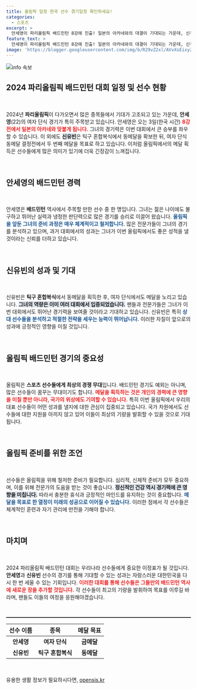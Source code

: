```yaml
---
title: 올림픽 일정 한국 선수 경기일정 확인하세요!
categories:
  - 스포츠
excerpt: >
  안세영이 파리올림픽 배드민턴 8강에 진출! 일본의 아카네와의 대결이 기대되는 가운데, 신유빈은 여자 단식 동메달을狙う! 화려한 성과가 펼쳐질 이번 경기, 놓치지 마세요!
feature_text: >
  안세영이 파리올림픽 배드민턴 8강에 진출! 일본의 아카네와의 대결이 기대되는 가운데, 신유빈은 여자 단식 동메달을狙う! 화려한 성과가 펼쳐질 이번 경기, 놓치지 마세요!
image: 'https://blogger.googleusercontent.com/img/b/R29vZ2xl/AVvXsEixyZcFfHzMRdzZMjFBmAUKJYCLCGyLL1o632UiGVXcaFdKo_bkvkuCioo0uUKlGfBVcT3P84aROyZIXSBEx3Aw5nCQ3pTgDom1WDC4m8eifvWiAmWEEVb4x6G_l8C0QH225ldMjyaFvpxGEBGNO37VmDTDMHGhJPq73UglMfDca1-0aw/s1600/blogspot.png'
---
```


<p><img src="https://blogger.googleusercontent.com/img/b/R29vZ2xl/AVvXsEixyZcFfHzMRdzZMjFBmAUKJYCLCGyLL1o632UiGVXcaFdKo_bkvkuCioo0uUKlGfBVcT3P84aROyZIXSBEx3Aw5nCQ3pTgDom1WDC4m8eifvWiAmWEEVb4x6G_l8C0QH225ldMjyaFvpxGEBGNO37VmDTDMHGhJPq73UglMfDca1-0aw/s1600/blogspot.png" alt="info 속보" /></p>

<h2 data-ke-size="size26">2024 파리올림픽 배드민턴 대회 일정 및 선수 현황</h2>

<p data-ke-size="size16">&nbsp;</p>

<p data-ke-size="size16">2024년 <b>파리올림픽</b>이 다가오면서 많은 종목들에서 기대가 고조되고 있는 가운데, <b>안세영</b>(22)의 여자 단식 경기가 특히 주목받고 있습니다. 안세영은 오는 3일(한국 시간) <b><span style="color: #ee2323;">8강전에서 일본의 아카네와 맞붙게 됩니다.</span></b> 그녀의 경기력은 이번 대회에서 큰 승부를 좌우할 수 있습니다. 이 외에도 <b><span style="background-color: #21538527;">신유빈</span></b>은 틱구 혼합복식에서 동메달을 확보한 뒤, 여자 단식 동메달 결정전에서 두 번째 메달을 목표로 하고 있습니다. 이처럼 올림픽에서의 메달 획득은 선수들에게 많은 의미가 있기에 더욱 긴장감이 느껴집니다.</p>

<p data-ke-size="size16">&nbsp;</p>

<h2>안세영의 배드민턴 경력</h2>

<p data-ke-size="size16">&nbsp;</p>

<p data-ke-size="size16">안세영은 <b>배드민턴</b> 역사에서 주목할 만한 선수 중 한 명입니다. 그녀는 젊은 나이에도 불구하고 뛰어난 실력과 냉정한 판단력으로 많은 경기를 승리로 이끌어 왔습니다. <b><span style="color: #1a5490;">올림픽을 앞둔 그녀의 준비 과정은 매우 체계적이고 철저합니다.</span></b> 많은 전문가들이 그녀의 경기를 분석하고 있으며, 과거 대회에서의 성과는 그녀가 이번 올림픽에서도 좋은 성적을 낼 것이라는 신뢰를 더하고 있습니다.</p>

<p data-ke-size="size16">&nbsp;</p>

<h2>신유빈의 성과 및 기대</h2>

<p data-ke-size="size16">&nbsp;</p>

<p data-ke-size="size16">신유빈은 <b>틱구 혼합복식</b>에서 동메달을 획득한 후, 여자 단식에서도 메달을 노리고 있습니다. <b><span style="background-color: #21538527;">그녀의 역량은 이미 여러 대회에서 입증되었습니다.</span></b> 팬들과 전문가들은 그녀가 이번 대회에서도 뛰어난 경기력을 보여줄 것이라고 기대하고 있습니다. 신유빈은 특히 <b><span style="color: #1a5490;">상대 선수들을 분석하고 적절한 전략을 세우는 능력이 뛰어납니다.</span></b> 이러한 자질이 앞으로의 성과에 긍정적인 영향을 미칠 것입니다.</p>

<p data-ke-size="size16">&nbsp;</p>

<h2>올림픽 배드민턴 경기의 중요성</h2>

<p data-ke-size="size16">&nbsp;</p>

<p data-ke-size="size16">올림픽은 <b>스포츠 선수들에게 최상의 경쟁 무대</b>입니다. 배드민턴 경기도 예외는 아니며, 많은 선수들이 꿈꾸는 무대이기도 합니다. <b><span style="color: #ee2323;">메달을 획득하는 것은 개인의 경력에 큰 영향을 미칠 뿐만 아니라, 국가의 위상에도 기여할 수 있습니다.</span></b> 특히 이번 올림픽에서 우리의 대표 선수들이 어떤 성과를 낼지에 대한 관심이 집중되고 있습니다. 국가 차원에서도 선수들에 대한 지원을 아끼지 않고 있어 이들이 최상의 기량을 발휘할 수 있을 것으로 기대됩니다.</p>

<p data-ke-size="size16">&nbsp;</p>

<h2>올림픽 준비를 위한 조언</h2>

<p data-ke-size="size16">&nbsp;</p>

<p data-ke-size="size16">선수들은 올림픽을 위해 철저한 준비가 필요합니다. 심리적, 신체적 준비가 모두 중요하며, 이를 위해 전문가의 도움을 받는 것이 좋습니다. <b><span style="background-color: #21538527;">정신적인 건강 역시 경기력에 큰 영향을 미칩니다.</span></b> 따라서 충분한 휴식과 긍정적인 마인드를 유지하는 것이 중요합니다. <b><span style="color: #1a5490;">메달을 목표로 한 열정이 미래의 성공으로 이어질 수 있습니다.</span></b> 이러한 점에서 각 선수들은 체계적인 훈련과 자기 관리에 만전을 기해야 합니다.</p>

<p data-ke-size="size16">&nbsp;</p>

<h2>마치며</h2>

<p data-ke-size="size16">&nbsp;</p>

<p data-ke-size="size16">2024 파리올림픽 배드민턴 대회는 우리나라 선수들에게 중요한 이정표가 될 것입니다. <b>안세영</b>과 <b>신유빈</b> 선수의 경기를 통해 기대할 수 있는 성과는 자랑스러운 대한민국을 다시 한 번 세울 수 있는 기회입니다. <b><span style="color: #ee2323;">이러한 대회를 통해 선수들은 그들만의 배드민턴 역사에 새로운 장을 추가할 것입니다.</span></b> 각 선수들이 최고의 기량을 발휘하여 목표를 이루길 바라며, 팬들도 이들의 여정을 응원해야겠습니다.</p>

<p data-ke-size="size16">&nbsp;</p> 

<hr style="height: 2px; background-color: #1c1b1b; border: 0;"/>

<table style="width:100%">
  <thead>
    <tr>
      <th style="text-align: center;"><b>선수 이름</b></th>
      <th style="text-align: center;"><b>종목</b></th>
      <th style="text-align: center;"><b>메달 목표</b></th>
    </tr>
  </thead>
  <tbody>
    <tr>
      <td style="text-align: center; height: 17px;"><b>안세영</b></td>
      <td style="text-align: center; height: 17px;"><b>여자 단식</b></td>
      <td style="text-align: center; height: 17px;"><b>금메달</b></td>
    </tr>
    <tr>
      <td style="text-align: center; height: 17px;"><b>신유빈</b></td>
      <td style="text-align: center; height: 17px;"><b>틱구 혼합복식</b></td>
      <td style="text-align: center; height: 17px;"><b>동메달</b></td>
    </tr>
  </tbody>
</table>

<p data-ke-size="size16">&nbsp;</p>
유용한 생활 정보가 필요하시다면, <a href="https://opensis.kr" rel="dofollow">opensis.kr</a>


